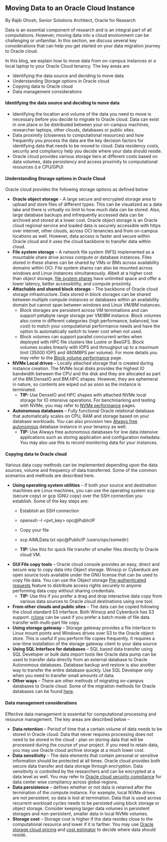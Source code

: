 ## Moving Data to an Oracle Cloud Instance

By Rajib Ghosh, Senior Solutions Architect, Oracle for Research

Data is an essential component of research and is an integral part of all computations. However, moving data into a cloud environment can be challenging or unfamiliar. In this section, we discuss several key considerations that can help you get started on your data migration journey to Oracle cloud.

In this blog, we explain how to move data from on-campus instances or a local laptop to your Oracle Cloud tenancy. The key areas are
* Identifying the data source and deciding to move data
* Understanding Storage options in Oracle cloud
* Copying data to Oracle cloud
* Data management considerations


#### Identifying the data source and deciding to move data
* Identifying the location and volume of the data you need to move is necessary before you decide to migrate to Oracle cloud. Data can exist in one place or be distributed between your on-campus machines, researcher laptops, other clouds, databases or public sites. 
* Data proximity (closeness to computational resources) and how frequently you process the data are the key decision factors for identifying data that needs to be moved to cloud. Data residency costs, security and compliancy help you decide where your data should reside.
* Oracle cloud provides various storage tiers at different costs based on data volumes, data persistency and access proximity to computational resources (i.e CPU/GPU) 

#### Understanding Storage options in Oracle Cloud
Oracle cloud provides the following storage options as defined below
* **Oracle object storage** - A large secure and encrypted storage area to upload and store files of different types. This can be visualized as a data lake and there is virtually no limit to how much data can be stored. Also, large database backups and infrequently accessed data can be archived and stored at a lower cost.
Oracle object storage is an Oracle cloud regional service and loaded data is securely accessible with https over internet, other clouds, across OCI tenancies and from on-campus locations as well.  However, data access is faster and secure within Oracle cloud and it uses the cloud backbone to transfer data within cloud. 
* **File system storage** – A network file system (NFS) implemented as a mountable share drive across compute or database instances. Files stored in these shares can be shared by VMs or BMs across availability domains within OCI. File system shares can also be mounted across windows and Linux instances simultaneously. Albeit at a higher cost than object storage, [file system shares](https://docs.cloud.oracle.com/en-us/iaas/Content/File/Concepts/filestorageoverview.htm#concepts) have unlimited space and offer a lower latency, better accessibility, and compute proximity. 
* **Attachable and shared block storage** – The backbone of Oracle cloud storage infrastructure. Data stored in block storages can be shared between multiple compute instances or databases within an availability domain but cannot span between windows and Linux VM/BM instances.
  * Block storages are persistent across VM terminations and can support petabyte range storage per VM/BM instance. Block volumes also come in different categories (high performance, balanced, low cost) to match your computational performance needs and have the option to automatically switch to lower cost when not used.
  * Block volumes can support parallel concurrent writes when deployed with HPC file clusters like Lustre or BeeGFS. Block volumes scales linearly with IOPS and throughput up to a maximum limit (35000 IOPS and 480MBPS per volume). For more details you may refer to the [Block volume performance](https://docs.cloud.oracle.com/en-us/iaas/Content/Block/Concepts/blockvolumeperformance.htm#:~:text=This%20option%20provides%20the%20best,of%20480%20MBPS%20per%20volume.) page.
* **NVMe Local drives** – Locally attached storage that is created during instance creation. The NVMe local disks provides the highest IO bandwidth between the CPU and the disk and they are allocated as part of the BM.DenseIO and BM.HPC shapes. However, they are ephemeral in nature, so contents are wiped out as soon as the instance is terminated. 
  * **TIP:** Use DenseIO and HPC shapes with attached NVMe local storage for IO intensive operations. For benchmarking and testing with NVMe, you may refer to [NVMe performance](https://docs.cloud.oracle.com/en-us/iaas/Content/Compute/Concepts/computeperformance.htm) pages.
* **Autonomous databases** – Fully functional Oracle relational database that automatically scales on CPU, RAM and storage based on your database workloads. You can also provision two [Always free autonomous](https://docs.cloud.oracle.com/en-us/iaas/Content/Database/Concepts/adbfreeoverview.htm) database instance in your tenancy as well.
  * **TIP:** Use Always free autonomous databases for low data intensive applications such as storing application and configuration metadata. You may also use this to record monitoring data for your instances.

#### Copying data to Oracle cloud
Various data copy methods can be implemented depending upon the data sources, volume and frequency of data transferred. Some of the common scenarios and methods are described here.
* **Using operating system utilities** – If both your source and destination machines are Linux machines, you can use the operating system scp (secure copy) or gcp (GNU copy) over the SSH connection you establish. Some of the key steps are:
  * Establish an SSH connection 
  * openssh –I <pvt_key> opc@PublicIP
  * Copy your file 
  * scp AIMLData.txt opc@PublicIP /users/opc/somedir)

  * **TIP:** Use this for quick file transfer of smaller files directly to Oracle cloud VM.
* **GUI File copy tools** – Oracle cloud console provides an easy, direct and secure way to copy data into Object storage. Winscp or Cyberduck are open source tools available under the GNU license that can be used to copy file data. You can use the Object storage [Pre-authenticated requests](https://docs.cloud.oracle.com/en-us/iaas/Content/Object/Tasks/usingpreauthenticatedrequests.htm#:~:text=Pre%2Dauthenticated%20requests%20provide%20a,bucket%20without%20owning%20API%20keys.) feature to distribute access rights securely to anyone performing data copy without sharing credentials. 
  * **TIP:** Use this if you prefer a drag and drop interactive data copy from various data sources to Oracle cloud destinations using one tool. 
* **From other clouds and public sites** – The data can be copied following the cloud standard S3 interface. Both Winscp and Cyberduck has S3 support. [rclone](https://rclone.org/) can be used if you prefer a batch mode of file data transfer with multi-part file copy.   
* **Using storage gateway** – Storage gateway provides a file interface to Linux mount points and Windows drives over S3 to the Oracle object store. This is useful if you perform file copies frequently. It requires a one-time installation of the storage gateway client to your data source
* **Using SQL Interface for databases** – SQL based data transfer using SQL Developer or bulk data import tools like Oracle data pump can be used to transfer data directly from an external database to Oracle Autonomous databases. Database backup and restore is also another way to transfer the entire database quickly. Use SQL Developer only when you need to transfer small amounts of data. 
* **Other ways** – There are other methods of migrating on-campus databases to Oracle cloud. Some of the migration methods for Oracle databases can be found [here](https://docs.cloud.oracle.com/en-us/iaas/Content/Database/Tasks/migrating.htm). 

#### Data management considerations
Effective data management is essential for computational processing and resource management. The key areas are described below –

* **Data retention** – Period of time that a certain volume of data needs to be stored in Oracle cloud. Data that never requires processing does not need to be stored in the cloud - plan on storing data that will be processed during the course of your project. If you need to retain data, you may use Oracle cloud archive storage at a much lower cost.
* **Data sensitivity** – The data elements that contain personal or sensitive information should be protected at all times. Oracle cloud provides both secure data transfer and data storage through encryption. Data sensitivity is controlled by the researchers and can be encrypted at a data level as well. You may refer to [Oracle cloud security compliance](https://www.oracle.com/cloud/cloud-infrastructure-compliance/) for data center wise compliancy across global regions.  
* **Data persistence** – defines whether or not data is retained after the termination of the compute instance. For example, local NVMe drives are not persistent, so data is lost at termination. Data that is used across recurrent workload cycles needs to be persisted using block storage or object storage. Consider keeping larger data volumes in persistent storages and non-persistent, smaller data in local NVMe volumes. 
* **Storage cost** – Storage cost is higher if the data resides close to the computational resource and lower if it is farther. You may use [Oracle storage cloud pricing](https://www.oracle.com/cloud/storage/pricing.html) and [cost estimator](https://www.oracle.com/cloud/cost-estimator.html) to decide where data should reside.

